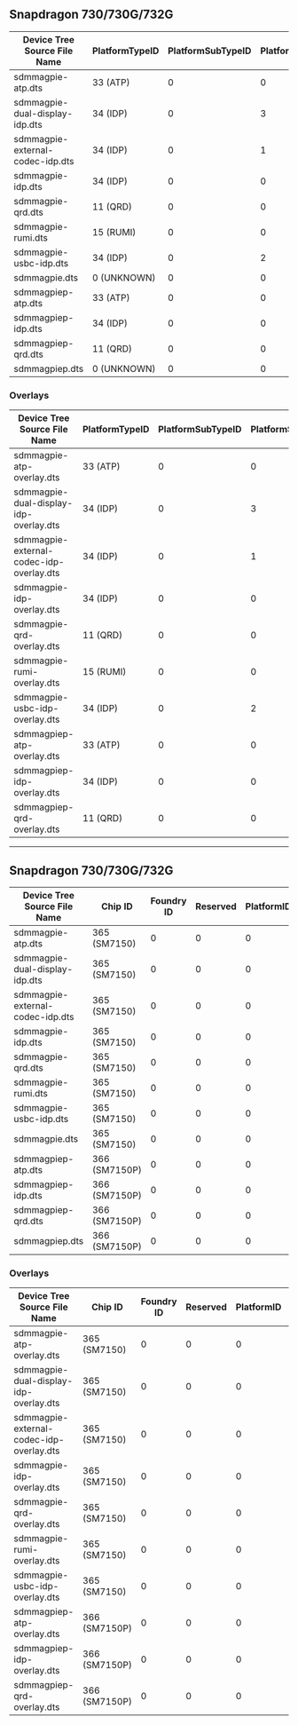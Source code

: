 ## Snapdragon 730/730G/732G

| Device Tree Source File Name | PlatformTypeID | PlatformSubTypeID | PlatformSubType | Platform Version | ReservedBits | PanelDetection | DDRSize |
|------------------------------|----------------|-------------------|-----------------|------------------|--------------|----------------|---------|
| sdmmagpie-atp.dts            | 33 (ATP)       | 0                 | 0               | 0.0              | 0            | 0              | 0       |
| sdmmagpie-dual-display-idp.dts | 34 (IDP) | 0 | 3 | 0.0 | 0 | 0 | 0 |
| sdmmagpie-external-codec-idp.dts | 34 (IDP) | 0 | 1 | 0.0 | 0 | 0 | 0 |
| sdmmagpie-idp.dts            | 34 (IDP)       | 0                 | 0               | 0.0              | 0            | 0              | 0       |
| sdmmagpie-qrd.dts            | 11 (QRD)       | 0                 | 0               | 0.0              | 0            | 0              | 0       |
| sdmmagpie-rumi.dts           | 15 (RUMI)      | 0                 | 0               | 0.0              | 0            | 0              | 0       |
| sdmmagpie-usbc-idp.dts       | 34 (IDP)       | 0                 | 2               | 0.0              | 0            | 0              | 0       |
| sdmmagpie.dts                | 0 (UNKNOWN)    | 0                 | 0               | 0.0              | 0            | 0              | 0       |
| sdmmagpiep-atp.dts           | 33 (ATP)       | 0                 | 0               | 0.0              | 0            | 0              | 0       |
| sdmmagpiep-idp.dts           | 34 (IDP)       | 0                 | 0               | 0.0              | 0            | 0              | 0       |
| sdmmagpiep-qrd.dts           | 11 (QRD)       | 0                 | 0               | 0.0              | 0            | 0              | 0       |
| sdmmagpiep.dts               | 0 (UNKNOWN)    | 0                 | 0               | 0.0              | 0            | 0              | 0       |

### Overlays

| Device Tree Source File Name | PlatformTypeID | PlatformSubTypeID | PlatformSubType | Platform Version | ReservedBits | PanelDetection | DDRSize |
|------------------------------|----------------|-------------------|-----------------|------------------|--------------|----------------|---------|
| sdmmagpie-atp-overlay.dts    | 33 (ATP)       | 0                 | 0               | 0.0              | 0            | 0              | 0       |
| sdmmagpie-dual-display-idp-overlay.dts | 34 (IDP) | 0 | 3 | 0.0 | 0 | 0 | 0 |
| sdmmagpie-external-codec-idp-overlay.dts | 34 (IDP) | 0 | 1 | 0.0 | 0 | 0 | 0 |
| sdmmagpie-idp-overlay.dts    | 34 (IDP)       | 0                 | 0               | 0.0              | 0            | 0              | 0       |
| sdmmagpie-qrd-overlay.dts    | 11 (QRD)       | 0                 | 0               | 0.0              | 0            | 0              | 0       |
| sdmmagpie-rumi-overlay.dts   | 15 (RUMI)      | 0                 | 0               | 0.0              | 0            | 0              | 0       |
| sdmmagpie-usbc-idp-overlay.dts | 34 (IDP) | 0 | 2 | 0.0 | 0 | 0 | 0 |
| sdmmagpiep-atp-overlay.dts   | 33 (ATP)       | 0                 | 0               | 0.0              | 0            | 0              | 0       |
| sdmmagpiep-idp-overlay.dts   | 34 (IDP)       | 0                 | 0               | 0.0              | 0            | 0              | 0       |
| sdmmagpiep-qrd-overlay.dts   | 11 (QRD)       | 0                 | 0               | 0.0              | 0            | 0              | 0       |

---

## Snapdragon 730/730G/732G

| Device Tree Source File Name | Chip ID                        | Foundry ID | Reserved | PlatformID | RevID         |
|------------------------------|--------------------------------|------------|----------|------------|---------------|
| sdmmagpie-atp.dts | 365 (SM7150) | 0 | 0 | 0 | 0.0 |
| sdmmagpie-dual-display-idp.dts | 365 (SM7150) | 0 | 0 | 0 | 0.0 |
| sdmmagpie-external-codec-idp.dts | 365 (SM7150) | 0 | 0 | 0 | 0.0 |
| sdmmagpie-idp.dts | 365 (SM7150) | 0 | 0 | 0 | 0.0 |
| sdmmagpie-qrd.dts | 365 (SM7150) | 0 | 0 | 0 | 0.0 |
| sdmmagpie-rumi.dts | 365 (SM7150) | 0 | 0 | 0 | 0.0 |
| sdmmagpie-usbc-idp.dts | 365 (SM7150) | 0 | 0 | 0 | 0.0 |
| sdmmagpie.dts | 365 (SM7150) | 0 | 0 | 0 | 0.0 |
| sdmmagpiep-atp.dts | 366 (SM7150P) | 0 | 0 | 0 | 0.0 |
| sdmmagpiep-idp.dts | 366 (SM7150P) | 0 | 0 | 0 | 0.0 |
| sdmmagpiep-qrd.dts | 366 (SM7150P) | 0 | 0 | 0 | 0.0 |
| sdmmagpiep.dts | 366 (SM7150P) | 0 | 0 | 0 | 0.0 |

### Overlays

| Device Tree Source File Name | Chip ID                        | Foundry ID | Reserved | PlatformID | RevID         |
|------------------------------|--------------------------------|------------|----------|------------|---------------|
| sdmmagpie-atp-overlay.dts | 365 (SM7150) | 0 | 0 | 0 | 0.0 |
| sdmmagpie-dual-display-idp-overlay.dts | 365 (SM7150) | 0 | 0 | 0 | 0.0 |
| sdmmagpie-external-codec-idp-overlay.dts | 365 (SM7150) | 0 | 0 | 0 | 0.0 |
| sdmmagpie-idp-overlay.dts | 365 (SM7150) | 0 | 0 | 0 | 0.0 |
| sdmmagpie-qrd-overlay.dts | 365 (SM7150) | 0 | 0 | 0 | 0.0 |
| sdmmagpie-rumi-overlay.dts | 365 (SM7150) | 0 | 0 | 0 | 0.0 |
| sdmmagpie-usbc-idp-overlay.dts | 365 (SM7150) | 0 | 0 | 0 | 0.0 |
| sdmmagpiep-atp-overlay.dts | 366 (SM7150P) | 0 | 0 | 0 | 0.0 |
| sdmmagpiep-idp-overlay.dts | 366 (SM7150P) | 0 | 0 | 0 | 0.0 |
| sdmmagpiep-qrd-overlay.dts | 366 (SM7150P) | 0 | 0 | 0 | 0.0 |